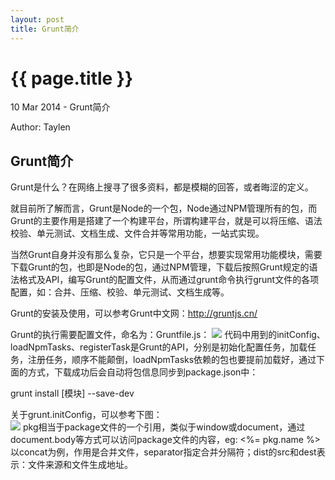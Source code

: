 ```yaml
---
layout: post
title: Grunt简介
---
```


{{ page.title }}
=================

<p class="meta">10 Mar 2014 - Grunt简介</p>
<p class="meta">Author: Taylen</p>

<h2>Grunt简介</h2>

<p>
	Grunt是什么？在网络上搜寻了很多资料，都是模糊的回答，或者晦涩的定义。
</p>
<p>
	就目前所了解而言，Grunt是Node的一个包，Node通过NPM管理所有的包，而Grunt的主要作用是搭建了一个构建平台，所谓构建平台，就是可以将压缩、语法校验、单元测试、文档生成、文件合并等常用功能，一站式实现。
</p>
<p>
	当然Grunt自身并没有那么复杂，它只是一个平台，想要实现常用功能模块，需要下载Grunt的包，也即是Node的包，通过NPM管理，下载后按照Grunt规定的语法格式及API，编写Grunt的配置文件，从而通过grunt命令执行grunt文件的各项配置，如：合并、压缩、校验、单元测试、文档生成等。
</p>
<p>
	Grunt的安装及使用，可以参考Grunt中文网：<a href="http://gruntjs.cn/" target="_blank">http://gruntjs.cn/</a>
</p>
<p>
	Grunt的执行需要配置文件，命名为：Gruntfile.js：
	<img src="{{ site.baseurl }}/images/grunt/grunt_gruntjs.png" width="auto" height="auto" />
	代码中用到的initConfig、loadNpmTasks、registerTask是Grunt的API，分别是初始化配置任务，加载任务，注册任务，顺序不能颠倒，loadNpmTasks依赖的包也要提前加载好，通过下面的方式，下载成功后会自动将包信息同步到package.json中：
	<p class="code">
		grunt install [模块] --save-dev
	</p>
</p>
<p>
	关于grunt.initConfig，可以参考下图：<br/>
	<img src="{{ site.baseurl }}/images/grunt/grunt_initconfig.png" width="auto" height="auto" />
	pkg相当于package文件的一个引用，类似于window或document，通过document.body等方式可以访问package文件的内容，eg: <%= pkg.name %> <br/>
	以concat为例，作用是合并文件，separator指定合并分隔符；dist的src和dest表示：文件来源和文件生成地址。
</p>


